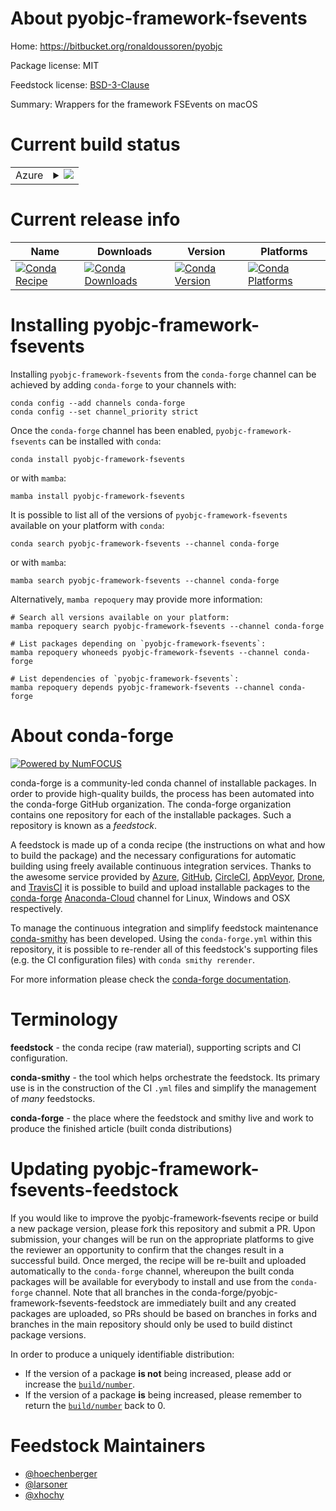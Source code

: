 About pyobjc-framework-fsevents
===============================

Home: https://bitbucket.org/ronaldoussoren/pyobjc

Package license: MIT

Feedstock license: [BSD-3-Clause](https://github.com/conda-forge/pyobjc-framework-fsevents-feedstock/blob/main/LICENSE.txt)

Summary: Wrappers for the framework FSEvents on macOS

Current build status
====================


<table>
    
  <tr>
    <td>Azure</td>
    <td>
      <details>
        <summary>
          <a href="https://dev.azure.com/conda-forge/feedstock-builds/_build/latest?definitionId=8943&branchName=main">
            <img src="https://dev.azure.com/conda-forge/feedstock-builds/_apis/build/status/pyobjc-framework-fsevents-feedstock?branchName=main">
          </a>
        </summary>
        <table>
          <thead><tr><th>Variant</th><th>Status</th></tr></thead>
          <tbody><tr>
              <td>osx_64_python3.10.____cpython</td>
              <td>
                <a href="https://dev.azure.com/conda-forge/feedstock-builds/_build/latest?definitionId=8943&branchName=main">
                  <img src="https://dev.azure.com/conda-forge/feedstock-builds/_apis/build/status/pyobjc-framework-fsevents-feedstock?branchName=main&jobName=osx&configuration=osx_64_python3.10.____cpython" alt="variant">
                </a>
              </td>
            </tr><tr>
              <td>osx_64_python3.8.____cpython</td>
              <td>
                <a href="https://dev.azure.com/conda-forge/feedstock-builds/_build/latest?definitionId=8943&branchName=main">
                  <img src="https://dev.azure.com/conda-forge/feedstock-builds/_apis/build/status/pyobjc-framework-fsevents-feedstock?branchName=main&jobName=osx&configuration=osx_64_python3.8.____cpython" alt="variant">
                </a>
              </td>
            </tr><tr>
              <td>osx_64_python3.9.____cpython</td>
              <td>
                <a href="https://dev.azure.com/conda-forge/feedstock-builds/_build/latest?definitionId=8943&branchName=main">
                  <img src="https://dev.azure.com/conda-forge/feedstock-builds/_apis/build/status/pyobjc-framework-fsevents-feedstock?branchName=main&jobName=osx&configuration=osx_64_python3.9.____cpython" alt="variant">
                </a>
              </td>
            </tr><tr>
              <td>osx_arm64_python3.10.____cpython</td>
              <td>
                <a href="https://dev.azure.com/conda-forge/feedstock-builds/_build/latest?definitionId=8943&branchName=main">
                  <img src="https://dev.azure.com/conda-forge/feedstock-builds/_apis/build/status/pyobjc-framework-fsevents-feedstock?branchName=main&jobName=osx&configuration=osx_arm64_python3.10.____cpython" alt="variant">
                </a>
              </td>
            </tr><tr>
              <td>osx_arm64_python3.9.____cpython</td>
              <td>
                <a href="https://dev.azure.com/conda-forge/feedstock-builds/_build/latest?definitionId=8943&branchName=main">
                  <img src="https://dev.azure.com/conda-forge/feedstock-builds/_apis/build/status/pyobjc-framework-fsevents-feedstock?branchName=main&jobName=osx&configuration=osx_arm64_python3.9.____cpython" alt="variant">
                </a>
              </td>
            </tr>
          </tbody>
        </table>
      </details>
    </td>
  </tr>
</table>

Current release info
====================

| Name | Downloads | Version | Platforms |
| --- | --- | --- | --- |
| [![Conda Recipe](https://img.shields.io/badge/recipe-pyobjc--framework--fsevents-green.svg)](https://anaconda.org/conda-forge/pyobjc-framework-fsevents) | [![Conda Downloads](https://img.shields.io/conda/dn/conda-forge/pyobjc-framework-fsevents.svg)](https://anaconda.org/conda-forge/pyobjc-framework-fsevents) | [![Conda Version](https://img.shields.io/conda/vn/conda-forge/pyobjc-framework-fsevents.svg)](https://anaconda.org/conda-forge/pyobjc-framework-fsevents) | [![Conda Platforms](https://img.shields.io/conda/pn/conda-forge/pyobjc-framework-fsevents.svg)](https://anaconda.org/conda-forge/pyobjc-framework-fsevents) |

Installing pyobjc-framework-fsevents
====================================

Installing `pyobjc-framework-fsevents` from the `conda-forge` channel can be achieved by adding `conda-forge` to your channels with:

```
conda config --add channels conda-forge
conda config --set channel_priority strict
```

Once the `conda-forge` channel has been enabled, `pyobjc-framework-fsevents` can be installed with `conda`:

```
conda install pyobjc-framework-fsevents
```

or with `mamba`:

```
mamba install pyobjc-framework-fsevents
```

It is possible to list all of the versions of `pyobjc-framework-fsevents` available on your platform with `conda`:

```
conda search pyobjc-framework-fsevents --channel conda-forge
```

or with `mamba`:

```
mamba search pyobjc-framework-fsevents --channel conda-forge
```

Alternatively, `mamba repoquery` may provide more information:

```
# Search all versions available on your platform:
mamba repoquery search pyobjc-framework-fsevents --channel conda-forge

# List packages depending on `pyobjc-framework-fsevents`:
mamba repoquery whoneeds pyobjc-framework-fsevents --channel conda-forge

# List dependencies of `pyobjc-framework-fsevents`:
mamba repoquery depends pyobjc-framework-fsevents --channel conda-forge
```


About conda-forge
=================

[![Powered by
NumFOCUS](https://img.shields.io/badge/powered%20by-NumFOCUS-orange.svg?style=flat&colorA=E1523D&colorB=007D8A)](https://numfocus.org)

conda-forge is a community-led conda channel of installable packages.
In order to provide high-quality builds, the process has been automated into the
conda-forge GitHub organization. The conda-forge organization contains one repository
for each of the installable packages. Such a repository is known as a *feedstock*.

A feedstock is made up of a conda recipe (the instructions on what and how to build
the package) and the necessary configurations for automatic building using freely
available continuous integration services. Thanks to the awesome service provided by
[Azure](https://azure.microsoft.com/en-us/services/devops/), [GitHub](https://github.com/),
[CircleCI](https://circleci.com/), [AppVeyor](https://www.appveyor.com/),
[Drone](https://cloud.drone.io/welcome), and [TravisCI](https://travis-ci.com/)
it is possible to build and upload installable packages to the
[conda-forge](https://anaconda.org/conda-forge) [Anaconda-Cloud](https://anaconda.org/)
channel for Linux, Windows and OSX respectively.

To manage the continuous integration and simplify feedstock maintenance
[conda-smithy](https://github.com/conda-forge/conda-smithy) has been developed.
Using the ``conda-forge.yml`` within this repository, it is possible to re-render all of
this feedstock's supporting files (e.g. the CI configuration files) with ``conda smithy rerender``.

For more information please check the [conda-forge documentation](https://conda-forge.org/docs/).

Terminology
===========

**feedstock** - the conda recipe (raw material), supporting scripts and CI configuration.

**conda-smithy** - the tool which helps orchestrate the feedstock.
                   Its primary use is in the construction of the CI ``.yml`` files
                   and simplify the management of *many* feedstocks.

**conda-forge** - the place where the feedstock and smithy live and work to
                  produce the finished article (built conda distributions)


Updating pyobjc-framework-fsevents-feedstock
============================================

If you would like to improve the pyobjc-framework-fsevents recipe or build a new
package version, please fork this repository and submit a PR. Upon submission,
your changes will be run on the appropriate platforms to give the reviewer an
opportunity to confirm that the changes result in a successful build. Once
merged, the recipe will be re-built and uploaded automatically to the
`conda-forge` channel, whereupon the built conda packages will be available for
everybody to install and use from the `conda-forge` channel.
Note that all branches in the conda-forge/pyobjc-framework-fsevents-feedstock are
immediately built and any created packages are uploaded, so PRs should be based
on branches in forks and branches in the main repository should only be used to
build distinct package versions.

In order to produce a uniquely identifiable distribution:
 * If the version of a package **is not** being increased, please add or increase
   the [``build/number``](https://docs.conda.io/projects/conda-build/en/latest/resources/define-metadata.html#build-number-and-string).
 * If the version of a package **is** being increased, please remember to return
   the [``build/number``](https://docs.conda.io/projects/conda-build/en/latest/resources/define-metadata.html#build-number-and-string)
   back to 0.

Feedstock Maintainers
=====================

* [@hoechenberger](https://github.com/hoechenberger/)
* [@larsoner](https://github.com/larsoner/)
* [@xhochy](https://github.com/xhochy/)


